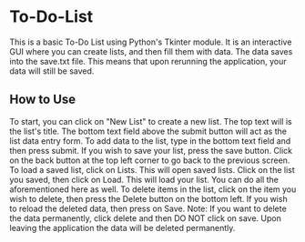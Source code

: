 # To-Do-List

This is a basic To-Do List using Python's Tkinter module. It is an interactive GUI where you can create lists, and then fill them with data. The data saves into the save.txt file. This means that upon rerunning the application, your data will still be saved.


## How to Use
To start, you can click on "New List" to create a new list. The top text will is the list's title. The bottom text field above the submit button will act as the list data entry form. To add data to the list, type in the bottom text field and then press submit. If you wish to save your list, press the save button. Click on the back button at the top left
corner to go back to the previous screen. To load a saved list, click on Lists. This will open saved lists. Click on the list you saved, then click on Load. This will load your list. You can do all the aforementioned here as well. To delete items in the list, click on the item you wish to delete, then press the Delete button on the bottom left. If you wish to reload the deleted data, then press on Save. Note: If you want to delete the data permanently, click delete and then DO NOT click on save. Upon leaving the application the data will be deleted permanently.
